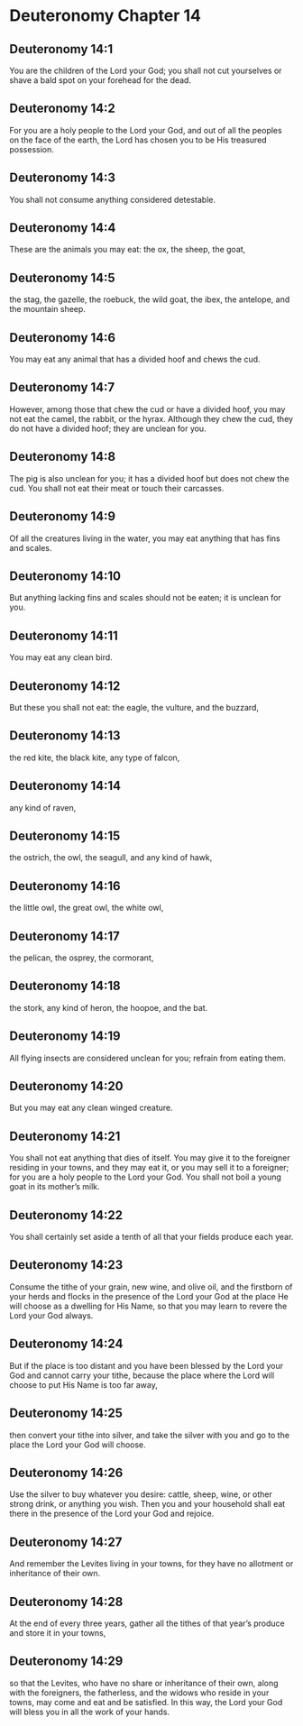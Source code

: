 # Deuteronomy Chapter 14

## Deuteronomy 14:1
You are the children of the Lord your God; you shall not cut yourselves or shave a bald spot on your forehead for the dead.

## Deuteronomy 14:2
For you are a holy people to the Lord your God, and out of all the peoples on the face of the earth, the Lord has chosen you to be His treasured possession.

## Deuteronomy 14:3
You shall not consume anything considered detestable.

## Deuteronomy 14:4
These are the animals you may eat: the ox, the sheep, the goat,

## Deuteronomy 14:5
the stag, the gazelle, the roebuck, the wild goat, the ibex, the antelope, and the mountain sheep.

## Deuteronomy 14:6
You may eat any animal that has a divided hoof and chews the cud.

## Deuteronomy 14:7
However, among those that chew the cud or have a divided hoof, you may not eat the camel, the rabbit, or the hyrax. Although they chew the cud, they do not have a divided hoof; they are unclean for you.

## Deuteronomy 14:8
The pig is also unclean for you; it has a divided hoof but does not chew the cud. You shall not eat their meat or touch their carcasses.

## Deuteronomy 14:9
Of all the creatures living in the water, you may eat anything that has fins and scales.

## Deuteronomy 14:10
But anything lacking fins and scales should not be eaten; it is unclean for you.

## Deuteronomy 14:11
You may eat any clean bird.

## Deuteronomy 14:12
But these you shall not eat: the eagle, the vulture, and the buzzard,

## Deuteronomy 14:13
the red kite, the black kite, any type of falcon,

## Deuteronomy 14:14
any kind of raven,

## Deuteronomy 14:15
the ostrich, the owl, the seagull, and any kind of hawk,

## Deuteronomy 14:16
the little owl, the great owl, the white owl,

## Deuteronomy 14:17
the pelican, the osprey, the cormorant,

## Deuteronomy 14:18
the stork, any kind of heron, the hoopoe, and the bat.

## Deuteronomy 14:19
All flying insects are considered unclean for you; refrain from eating them.

## Deuteronomy 14:20
But you may eat any clean winged creature.

## Deuteronomy 14:21
You shall not eat anything that dies of itself. You may give it to the foreigner residing in your towns, and they may eat it, or you may sell it to a foreigner; for you are a holy people to the Lord your God. You shall not boil a young goat in its mother’s milk.

## Deuteronomy 14:22
You shall certainly set aside a tenth of all that your fields produce each year.

## Deuteronomy 14:23
Consume the tithe of your grain, new wine, and olive oil, and the firstborn of your herds and flocks in the presence of the Lord your God at the place He will choose as a dwelling for His Name, so that you may learn to revere the Lord your God always.

## Deuteronomy 14:24
But if the place is too distant and you have been blessed by the Lord your God and cannot carry your tithe, because the place where the Lord will choose to put His Name is too far away,

## Deuteronomy 14:25
then convert your tithe into silver, and take the silver with you and go to the place the Lord your God will choose.

## Deuteronomy 14:26
Use the silver to buy whatever you desire: cattle, sheep, wine, or other strong drink, or anything you wish. Then you and your household shall eat there in the presence of the Lord your God and rejoice.

## Deuteronomy 14:27
And remember the Levites living in your towns, for they have no allotment or inheritance of their own.

## Deuteronomy 14:28
At the end of every three years, gather all the tithes of that year’s produce and store it in your towns,

## Deuteronomy 14:29
so that the Levites, who have no share or inheritance of their own, along with the foreigners, the fatherless, and the widows who reside in your towns, may come and eat and be satisfied. In this way, the Lord your God will bless you in all the work of your hands.
